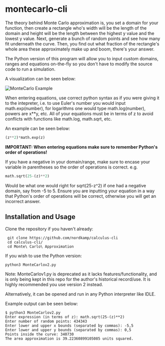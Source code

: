 # montecarlo-cli
The theory behind Monte Carlo approximation is, you set a domain for your function, then create a rectangle who's width will be the length of the domain
and height will be the length between the highest y value and the lowest y value. Next, generate a bunch of random points and see how many
fit underneath the curve. Then, you find out what fraction of the rectangle's whole area these approximately make up and boom, there's your answer.

The Python version of this program will allow you 
to input custom domains, ranges and equations on-the-fly so you don't have to modify the source code to run a simulation.

A visualization can be seen below:

![MonteCarlo Example](http://barnesanalytics.com/wp-content/uploads/2017/08/figure9_3.png)

When entering equations, use correct python syntax as if you were giving it to the intepreter, i.e. to use Euler's number you would input math.exp(number), for logarithms one would type math.log(number), powers are x\*\*y, etc.
All of your equations must be in terms of z to avoid conflicts with functions like math.log, math.sqrt, etc.

An example can be seen below:
```python
(z**2)*math.exp(z)
```

**IMPORTANT: When entering equations make sure to remember Python's order of operations!**


If you have a negative in your domain/range, make sure to encase your variable in parentheses so the order of operations is correct.
e.g.
```python
math.sqrt(25-(z)**2)
```
Would be what one would right for sqrt(25-z^2) if one had a negative domain, say from -5 to 5. Ensure you are inputting your equation in a way that 
Python's order of operations will be correct, otherwise you will get an incorrect answer.

## Installation and Usage
Clone the repository if you haven't already:
```
 git clone https://github.com/nordkamp/calculus-cli
 cd calculus-cli/
 cd Monte\ Carlo\ Approximation
 ```
 If you wish to use the Python version:
 ```
 python3 MonteCarlov2.py
```
Note: MonteCarlov1.py is deprecated as it lacks features/functionality, and is only being kept in this repo for the author's historical record/use.
It is highly recommended you use version 2 instead.

Alternatively, it can be opened and run in any Python interpreter like IDLE.

Example output can be seen below:
```
$ python3 MonteCarlov2.py
Enter expression (in terms of z): math.sqrt(25-(z)**2)
Enter number of random points: 434343
Enter lower and upper x bounds (separated by commas): -5,5
Enter lower and upper y bounds (separated by commas): 0,5
Points inside the curve: 340730 
The area approximation is 39.22360899105085 units squared.
```

